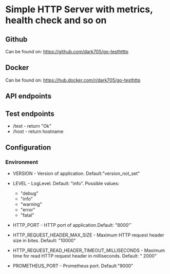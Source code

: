# Simple HTTP Server with metrics, health check and so on

## Github

Can be found on: https://github.com/dark705/go-testhtttp

## Docker

Can be found on: https://hub.docker.com/r/dark705/go-testhttp 

## API endpoints

## Test endpoints

* /test - return "Ok"
* /host - return hostname

## Configuration

### Environment

* VERSION - Version of application. Default:"version_not_set"
* LEVEL - LogLevel. Default: "info". Possible values:

    - "debug"
    - "info"
    - "warning"
    - "error"
    - "fatal"

* HTTP_PORT - HTTP port of application.Default: "8000"`
* HTTP_REQUEST_HEADER_MAX_SIZE - Maximum HTTP request header size in bites. Default: "10000"
* HTTP_REQUEST_READ_HEADER_TIMEOUT_MILLISECONDS - Maximum time for read HTTP request header in milliseconds. Default: "
  2000"
* PROMETHEUS_PORT - Prometheus port. Default:"9000"